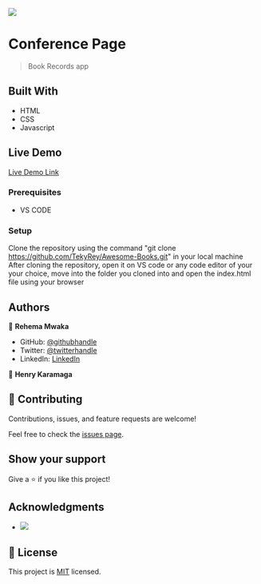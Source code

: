 ![](https://img.shields.io/badge/Microverse-blueviolet)

# Conference Page

> Book Records app

## Built With

- HTML
- CSS
- Javascript



## Live Demo

[Live Demo Link](https://tekyrey.github.io/Conference-Page/)



### Prerequisites
- VS CODE

### Setup
Clone the repository using the command "git clone https://github.com/TekyRey/Awesome-Books.git" in your local machine
After cloning the repository, open it on VS code or any code editor of your your choice, move into the folder you cloned into and open the index.html file using your browser

## Authors

👤 **Rehema Mwaka**

- GitHub: [@githubhandle](https://github.com/TekyRey)
- Twitter: [@twitterhandle](https://twitter.com/RehemaMwaka1)
- LinkedIn: [LinkedIn](https://www.linkedin.com/mwlite/in/rehema-mwaka-48a1801ab)

👤 **Henry Karamaga**



## 🤝 Contributing

Contributions, issues, and feature requests are welcome!

Feel free to check the [issues page](../../issues/).

## Show your support

Give a ⭐️ if you like this project!

## Acknowledgments

- ![](https://img.shields.io/badge/Microverse-blueviolet)

## 📝 License

This project is [MIT](./MIT.md) licensed.
